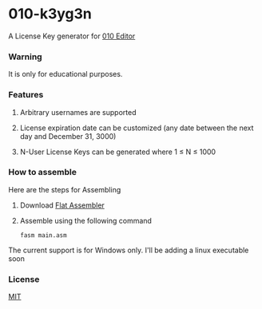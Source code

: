 # 010-k3yg3n

A License Key generator for [010 Editor](http://www.sweetscape.com/download/010editor/)

### Warning

It is only for educational purposes.

### Features

1. Arbitrary usernames are supported

2. License expiration date can be customized (any date between the next day and December 31, 3000)

3. N-User License Keys can be generated where 1 &le; N &le; 1000

### How to assemble
Here are the steps for Assembling

1. Download [Flat Assembler](http://flatassembler.net/download.php)
2. Assemble using the following command

   `fasm main.asm`

The current support is for Windows only.
I'll be adding a linux executable soon

### License

[MIT](/LICENSE)
